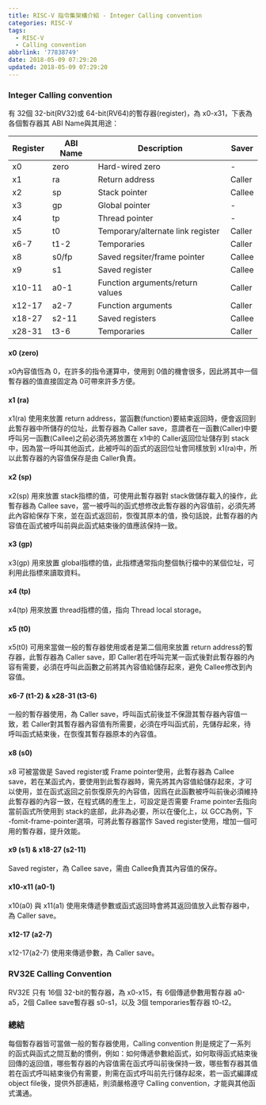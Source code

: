 ```yaml
---
title: RISC-V 指令集架構介紹 - Integer Calling convention
categories: RISC-V
tags:
  - RISC-V
  - Calling convention
abbrlink: '77838749'
date: 2018-05-09 07:29:20
updated: 2018-05-09 07:29:20
---
```



### Integer Calling convention

有 32個 32-bit(RV32)或 64-bit(RV64)的暫存器(register)，為 x0-x31，下表為各個暫存器其 ABI Name與其用途：

| Register | ABI Name | Description                       | Saver  |
| -------- | -------- | -----------                       | ------ |
| x0       | zero     | Hard-wired zero                   |   -    |
| x1       | ra       | Return address                    | Caller |
| x2       | sp       | Stack pointer                     | Callee |
| x3       | gp       | Global pointer                    |   -    |
| x4       | tp       | Thread pointer                    |   -    |
| x5       | t0       | Temporary/alternate link register | Caller |
| x6-7     | t1-2     | Temporaries                       | Caller |
| x8       | s0/fp    | Saved regsiter/frame pointer      | Callee |
| x9       | s1       | Saved register                    | Callee |
| x10-11   | a0-1     | Function arguments/return values  | Caller |
| x12-17   | a2-7     | Function arguments                | Caller |
| x18-27   | s2-11    | Saved registers                   | Callee |
| x28-31   | t3-6     | Temporaries                       | Caller |

#### x0 (zero)
x0內容值恆為 0，在許多的指令運算中，使用到 0值的機會很多，因此將其中一個暫存器的值直接固定為 0可帶來許多方便。

#### x1 (ra)
x1(ra) 使用來放置 return address，當函數(function)要結束返回時，便會返回到此暫存器中所儲存的位址，此暫存器為 Caller save，意謂者在一函數(Caller)中要呼叫另一函數(Callee)之前必須先將放置在 x1中的 Caller返回位址儲存到 stack中，因為當一呼叫其他函式，此被呼叫的函式的返回位址會同樣放到 x1(ra)中，所以此暫存器的內容值保存是由 Caller負責。

#### x2 (sp)

x2(sp) 用來放置 stack指標的值，可使用此暫存器對 stack做儲存載入的操作，此暫存器為 Callee save，當一被呼叫的函式想修改此暫存器的內容值前，必須先將此內容給保存下來，並在函式返回前，恢復其原本的值，換句話說，此暫存器的內容值在函式被呼叫前與此函式結束後的值應該保持一致。

#### x3 (gp)

x3(gp) 用來放置 global指標的值，此指標通常指向整個執行檔中的某個位址，可利用此指標來讀取資料。

#### x4 (tp)

x4(tp) 用來放置 thread指標的值，指向 Thread local storage。

#### x5 (t0)

x5(t0) 可用來當做一般的暫存器使用或者是第二個用來放置 return address的暫存器，此暫存器為 Caller save，即 Caller若在呼叫完某一函式後對此暫存器的內容有需要，必須在呼叫此函數之前將其內容值給儲存起來，避免 Callee修改到內容值。

#### x6-7 (t1-2) & x28-31 (t3-6)

一般的暫存器使用，為 Caller save，呼叫函式前後並不保證其暫存器內容值一致，若 Caller對其暫存器內容值有所需要，必須在呼叫函式前，先儲存起來，待呼叫函式結束後，在恢復其暫存器原本的內容值。

#### x8 (s0)

x8 可被當做是 Saved register或 Frame pointer使用，此暫存器為 Callee save，若在某函式內，要使用到此暫存器時，需先將其內容值給儲存起來，才可以使用，並在函式返回之前恢復原先的內容值，因爲在此函數被呼叫前後必須維持此暫存器的內容一致，在程式碼的產生上，可設定是否需要 Frame pointer去指向當前函式所使用到 stack的底部，此非為必要，所以在優化上，以 GCC為例，下 -fomit-frame-pointer選項，可將此暫存器當作 Saved register使用，增加一個可用的暫存器，提升效能。

#### x9 (s1) & x18-27 (s2-11)

Saved register，為 Callee save，需由 Callee負責其內容值的保存。

#### x10-x11 (a0-1)

x10(a0) 與 x11(a1) 使用來傳遞參數或函式返回時會將其返回值放入此暫存器中，為 Caller save。

#### x12-17 (a2-7)

x12-17(a2-7) 使用來傳遞參數，為 Caller save。

### RV32E Calling Convention

RV32E 只有 16個 32-bit的暫存器，為 x0-x15，有 6個傳遞參數用暫存器 a0-a5，2個 Callee save暫存器 s0-s1，以及 3個 temporaries暫存器 t0-t2。

### 總結

每個暫存器皆可當做一般的暫存器使用，Calling convention 則是規定了一系列的函式與函式之間互動的慣例，例如：如何傳遞參數給函式，如何取得函式結束後回傳的返回值，哪些暫存器的內容值需在函式呼叫前後保持一致，哪些暫存器其值若在函式呼叫結束後仍有需要，則需在函式呼叫前先行儲存起來，若一函式編譯成 object file後，提供外部連結，則須嚴格遵守 Calling convention，才能與其他函式溝通。

